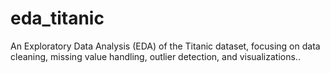 # eda_titanic
An Exploratory Data Analysis (EDA) of the Titanic dataset, focusing on data cleaning, missing value handling, outlier detection, and visualizations..
